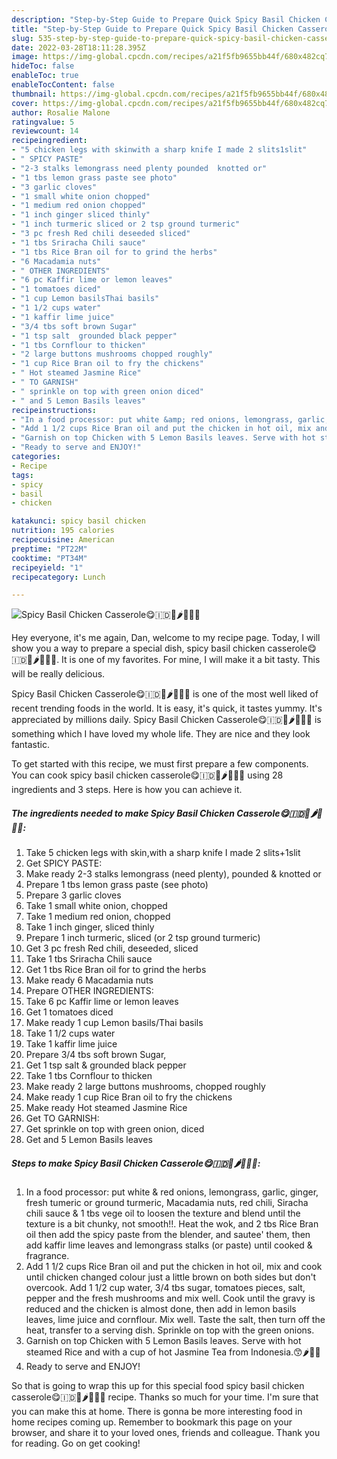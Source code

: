 ```yaml
---
description: "Step-by-Step Guide to Prepare Quick Spicy Basil Chicken Casserole😋🇮🇩🐤🌶🍅🍜🍿"
title: "Step-by-Step Guide to Prepare Quick Spicy Basil Chicken Casserole😋🇮🇩🐤🌶🍅🍜🍿"
slug: 535-step-by-step-guide-to-prepare-quick-spicy-basil-chicken-casserole
date: 2022-03-28T18:11:28.395Z
image: https://img-global.cpcdn.com/recipes/a21f5fb9655bb44f/680x482cq70/spicy-basil-chicken-casserole-recipe-main-photo.jpg
hideToc: false
enableToc: true
enableTocContent: false
thumbnail: https://img-global.cpcdn.com/recipes/a21f5fb9655bb44f/680x482cq70/spicy-basil-chicken-casserole-recipe-main-photo.jpg
cover: https://img-global.cpcdn.com/recipes/a21f5fb9655bb44f/680x482cq70/spicy-basil-chicken-casserole-recipe-main-photo.jpg
author: Rosalie Malone
ratingvalue: 5
reviewcount: 14
recipeingredient:
- "5 chicken legs with skinwith a sharp knife I made 2 slits1slit"
- " SPICY PASTE"
- "2-3 stalks lemongrass need plenty pounded  knotted or"
- "1 tbs lemon grass paste see photo"
- "3 garlic cloves"
- "1 small white onion chopped"
- "1 medium red onion chopped"
- "1 inch ginger sliced thinly"
- "1 inch turmeric sliced or 2 tsp ground turmeric"
- "3 pc fresh Red chili deseeded sliced"
- "1 tbs Sriracha Chili sauce"
- "1 tbs Rice Bran oil for to grind the herbs"
- "6 Macadamia nuts"
- " OTHER INGREDIENTS"
- "6 pc Kaffir lime or lemon leaves"
- "1 tomatoes diced"
- "1 cup Lemon basilsThai basils"
- "1 1/2 cups water"
- "1 kaffir lime juice"
- "3/4 tbs soft brown Sugar"
- "1 tsp salt  grounded black pepper"
- "1 tbs Cornflour to thicken"
- "2 large buttons mushrooms chopped roughly"
- "1 cup Rice Bran oil to fry the chickens"
- " Hot steamed Jasmine Rice"
- " TO GARNISH"
- " sprinkle on top with green onion diced"
- " and 5 Lemon Basils leaves"
recipeinstructions:
- "In a food processor: put white &amp; red onions, lemongrass, garlic, ginger, fresh tumeric or ground turmeric, Macadamia nuts, red chili, Siracha chili sauce &amp; 1 tbs vege oil to loosen the texture and blend until the texture is a bit chunky, not smooth!!. Heat the wok, and 2 tbs Rice Bran oil then add the spicy paste from the blender, and sautee&#39; them, then add kaffir lime leaves and lemongrass stalks (or paste) until cooked &amp; fragrance."
- "Add 1 1/2 cups Rice Bran oil and put the chicken in hot oil, mix and cook until chicken changed colour just a little brown on both sides but don&#39;t overcook. Add 1 1/2 cup water, 3/4 tbs sugar, tomatoes pieces, salt, pepper and the fresh mushrooms and mix well. Cook until the gravy is reduced and the chicken is almost done, then add in lemon basils leaves, lime juice and cornflour. Mix well. Taste the salt, then turn off the heat, transfer to a serving dish. Sprinkle on top with the green onions."
- "Garnish on top Chicken with 5 Lemon Basils leaves. Serve with hot steamed Rice and with a cup of hot Jasmine Tea from Indonesia.😙🌶🍅🍜"
- "Ready to serve and ENJOY!"
categories:
- Recipe
tags:
- spicy
- basil
- chicken

katakunci: spicy basil chicken 
nutrition: 195 calories
recipecuisine: American
preptime: "PT22M"
cooktime: "PT34M"
recipeyield: "1"
recipecategory: Lunch

---
```



![Spicy Basil Chicken Casserole😋🇮🇩🐤🌶🍅🍜🍿](https://img-global.cpcdn.com/recipes/a21f5fb9655bb44f/680x482cq70/spicy-basil-chicken-casserole-recipe-main-photo.jpg)

Hey everyone, it's me again, Dan, welcome to my recipe page. Today, I will show you a way to prepare a special dish, spicy basil chicken casserole😋🇮🇩🐤🌶🍅🍜🍿. It is one of my favorites. For mine, I will make it a bit tasty. This will be really delicious.



Spicy Basil Chicken Casserole😋🇮🇩🐤🌶🍅🍜🍿 is one of the most well liked of recent trending foods in the world. It is easy, it's quick, it tastes yummy. It's appreciated by millions daily. Spicy Basil Chicken Casserole😋🇮🇩🐤🌶🍅🍜🍿 is something which I have loved my whole life. They are nice and they look fantastic.


To get started with this recipe, we must first prepare a few components. You can cook spicy basil chicken casserole😋🇮🇩🐤🌶🍅🍜🍿 using 28 ingredients and 3 steps. Here is how you can achieve it.

<!--inarticleads1-->

##### The ingredients needed to make Spicy Basil Chicken Casserole😋🇮🇩🐤🌶🍅🍜🍿:

1. Take 5 chicken legs with skin,with a sharp knife I made 2 slits+1slit
1. Get  SPICY PASTE:
1. Make ready 2-3 stalks lemongrass (need plenty), pounded &amp; knotted or
1. Prepare 1 tbs lemon grass paste (see photo)
1. Prepare 3 garlic cloves
1. Take 1 small white onion, chopped
1. Take 1 medium red onion, chopped
1. Take 1 inch ginger, sliced thinly
1. Prepare 1 inch turmeric, sliced (or 2 tsp ground turmeric)
1. Get 3 pc fresh Red chili, deseeded, sliced
1. Take 1 tbs Sriracha Chili sauce
1. Get 1 tbs Rice Bran oil for to grind the herbs
1. Make ready 6 Macadamia nuts
1. Prepare  OTHER INGREDIENTS:
1. Take 6 pc Kaffir lime or lemon leaves
1. Get 1 tomatoes diced
1. Make ready 1 cup Lemon basils/Thai basils
1. Take 1 1/2 cups water
1. Take 1 kaffir lime juice
1. Prepare 3/4 tbs soft brown Sugar,
1. Get 1 tsp salt &amp; grounded black pepper
1. Take 1 tbs Cornflour to thicken
1. Make ready 2 large buttons mushrooms, chopped roughly
1. Make ready 1 cup Rice Bran oil to fry the chickens
1. Make ready  Hot steamed Jasmine Rice
1. Get  TO GARNISH:
1. Get  sprinkle on top with green onion, diced
1. Get  and 5 Lemon Basils leaves




<!--inarticleads2-->

##### Steps to make Spicy Basil Chicken Casserole😋🇮🇩🐤🌶🍅🍜🍿:

1. In a food processor: put white &amp; red onions, lemongrass, garlic, ginger, fresh tumeric or ground turmeric, Macadamia nuts, red chili, Siracha chili sauce &amp; 1 tbs vege oil to loosen the texture and blend until the texture is a bit chunky, not smooth!!. Heat the wok, and 2 tbs Rice Bran oil then add the spicy paste from the blender, and sautee&#39; them, then add kaffir lime leaves and lemongrass stalks (or paste) until cooked &amp; fragrance.
1. Add 1 1/2 cups Rice Bran oil and put the chicken in hot oil, mix and cook until chicken changed colour just a little brown on both sides but don&#39;t overcook. Add 1 1/2 cup water, 3/4 tbs sugar, tomatoes pieces, salt, pepper and the fresh mushrooms and mix well. Cook until the gravy is reduced and the chicken is almost done, then add in lemon basils leaves, lime juice and cornflour. Mix well. Taste the salt, then turn off the heat, transfer to a serving dish. Sprinkle on top with the green onions.
1. Garnish on top Chicken with 5 Lemon Basils leaves. Serve with hot steamed Rice and with a cup of hot Jasmine Tea from Indonesia.😙🌶🍅🍜
1. Ready to serve and ENJOY!



So that is going to wrap this up for this special food spicy basil chicken casserole😋🇮🇩🐤🌶🍅🍜🍿 recipe. Thanks so much for your time. I'm sure that you can make this at home. There is gonna be more interesting food in home recipes coming up. Remember to bookmark this page on your browser, and share it to your loved ones, friends and colleague. Thank you for reading. Go on get cooking!
